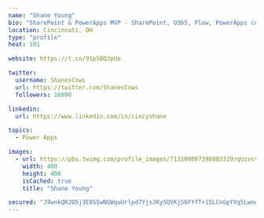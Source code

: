 ```yaml
---
name: "Shane Young"
bio: "SharePoint & PowerApps MVP - SharePoint, O365, Flow, PowerApps consulting? @PowerApps911 | Pure Snark? You found it."
location: Cincinnati, OH
type: "profile"
heat: 101

website: https://t.co/91p5BQ3pUe

twitter:
  username: ShanesCows
  url: https://twitter.com/ShanesCows
  followers: 16098

linkedin:
  url: https://www.linkedin.com/in/cincyshane

topics:
  - Power Apps

images:
  - url: https://pbs.twimg.com/profile_images/713100007398883329/qUzvsvQ3_400x400.jpg
    width: 400
    height: 400
    isCached: true
    title: "Shane Young"

secured: "J9wnkQRJD5j3E8SSwNGWquUrlpd7YjsJKySQVKjS6FYfT+15LCnGpYXq5LwnAUpQ+L/mFTXDd9oD59dVOoVNdvLtMXYcAaxSznOuIq8JbC4CxNeWgNRL5ZN7GIYLJiaZ3zRMl5UKwsbXHMEXbCfqWYvTSWyQjOiqi2ebJgll98S03v/+SsheW2bPGxLXIGeHgr+yNLeHuRQa2SX1Vc8NECtKnMaJF+ATw9CgNPdScP06QQxM5XI802nAxzgOeD73jQWdTxxWS+xXCkjeCJIyRgdkJCasJzZ1OzxqNH+N1S8rWAI3Ne8VHuhNlsS6AOUnS4hC3xHPsacKevjyGcGcPwhk8byUfwZZaGe3ULrxlh+G5LayGKGyI/Ja0olD34JEbGkb9xcgBzCFRHSOTE2tS+sSXZYItIwhKyczsGGuaK0=;sX8do3TbwJwInIlFpyikwA=="
---
```


